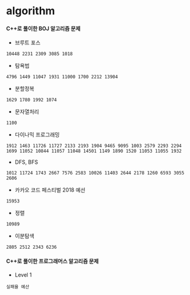# algorithm 
#### C++로 풀이한 BOJ 알고리즘 문제
* 브루트 포스
```
10448 2231 2309 3085 1018

```
* 탐욕법
```
4796 1449 11047 1931 11000 1700 2212 13904
```
* 분할정복
```
1629 1780 1992 1074
```
* 문자열처리
```
1100
```
* 다이나믹 프로그래밍
```
1912 1463 11726 11727 2133 2193 1904 9465 9095 1003 2579 2293 2294 1699 11052 10844 11057 11048 14501 1149 1890 1520 11053 11055 1932
```
* DFS, BFS
```
1012 11724 1743 2667 7576 2583 10026 11403 2644 2178 1260 6593 3055 2606
```
* 카카오 코드 페스티벌 2018 예선
```
15953
```
* 정렬
```
10989
```
* 이분탐색
```
2805 2512 2343 6236
```
#### C++로 풀이한 프로그래머스 알고리즘 문제
* Level 1
```
실패율 예산

```
